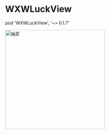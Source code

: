 # WXWLuckView

pod 'WXWLuckView', '~> 0.1.7'

<img src="https://github.com/wangxuewen/WXWLuckView/blob/master/WXWLuckView/Resource/%E6%8A%BD%E5%A5%96.gif" width="320" alt="抽奖">
